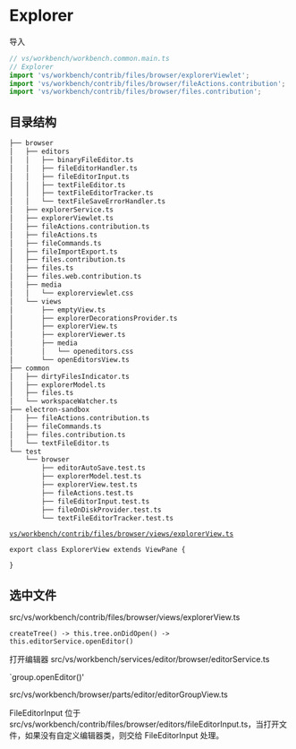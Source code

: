 # Explorer

导入

```ts
// vs/workbench/workbench.common.main.ts
// Explorer
import 'vs/workbench/contrib/files/browser/explorerViewlet';
import 'vs/workbench/contrib/files/browser/fileActions.contribution';
import 'vs/workbench/contrib/files/browser/files.contribution';
```

## 目录结构

```txt
├── browser
│   ├── editors
│   │   ├── binaryFileEditor.ts
│   │   ├── fileEditorHandler.ts
│   │   ├── fileEditorInput.ts
│   │   ├── textFileEditor.ts
│   │   ├── textFileEditorTracker.ts
│   │   └── textFileSaveErrorHandler.ts
│   ├── explorerService.ts
│   ├── explorerViewlet.ts
│   ├── fileActions.contribution.ts
│   ├── fileActions.ts
│   ├── fileCommands.ts
│   ├── fileImportExport.ts
│   ├── files.contribution.ts
│   ├── files.ts
│   ├── files.web.contribution.ts
│   ├── media
│   │   └── explorerviewlet.css
│   └── views
│       ├── emptyView.ts
│       ├── explorerDecorationsProvider.ts
│       ├── explorerView.ts
│       ├── explorerViewer.ts
│       ├── media
│       │   └── openeditors.css
│       └── openEditorsView.ts
├── common
│   ├── dirtyFilesIndicator.ts
│   ├── explorerModel.ts
│   ├── files.ts
│   └── workspaceWatcher.ts
├── electron-sandbox
│   ├── fileActions.contribution.ts
│   ├── fileCommands.ts
│   ├── files.contribution.ts
│   └── textFileEditor.ts
└── test
    └── browser
        ├── editorAutoSave.test.ts
        ├── explorerModel.test.ts
        ├── explorerView.test.ts
        ├── fileActions.test.ts
        ├── fileEditorInput.test.ts
        ├── fileOnDiskProvider.test.ts
        └── textFileEditorTracker.test.ts
```

[`vs/workbench/contrib/files/browser/views/explorerView.ts`](https://github.com/clovery/vscode/blob/main/src/vs/workbench/contrib/files/browser/views/explorerView.ts)

```
export class ExplorerView extends ViewPane {

}
```

## 选中文件

src/vs/workbench/contrib/files/browser/views/explorerView.ts

`createTree() -> this.tree.onDidOpen() -> this.editorService.openEditor()`


打开编辑器
src/vs/workbench/services/editor/browser/editorService.ts

`group.openEditor()'

src/vs/workbench/browser/parts/editor/editorGroupView.ts

FileEditorInput 位于 src/vs/workbench/contrib/files/browser/editors/fileEditorInput.ts，当打开文件，如果没有自定义编辑器类，则交给 FileEditorInput 处理。
